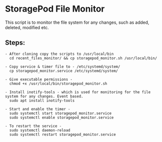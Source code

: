 # StoragePod File Monitor

This script is to monitor the file system for any changes, such as added, deleted, modified etc. 

Steps:
---
    - After cloning copy the scripts to /usr/local/bin
      cd recent_files_monitor/ && cp storagepod_monitor.sh /usr/local/bin/

    - Copy service & timer file to - /etc/systemd/system/
      cp storagepod_monitor.service /etc/systemd/system/

    - Give executable permissions - 
      chmod +x /usr/local/bin/storagepod_monitor.sh
    
    - Install inotify-tools - which is used for monitoring for the file system for any changes. Event based. 
      sudo apt install inotify-tools

    - Start and enable the timer - 
      sudo systemctl start storagepod_monitor.service
      sudo systemctl enable storagepod_monitor.service

    - To restart the service - 
      sudo systemctl daemon-reload
      sudo systemctl restart storagepod_monitor.service
